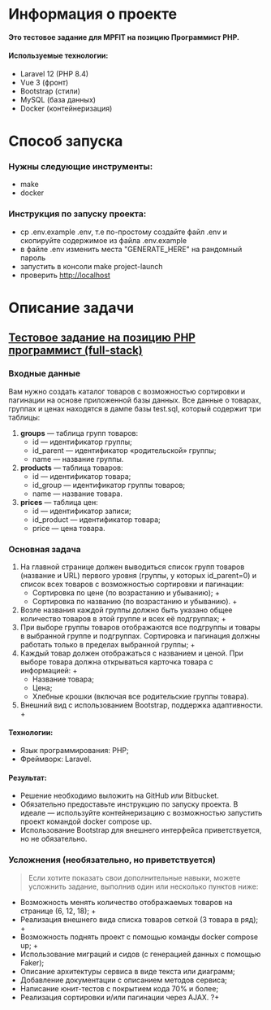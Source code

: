 # Информация о проекте

#### Это тестовое задание для MPFIT на позицию Программист PHP.

#### Используемые технологии:
- Laravel 12 (PHP 8.4)
- Vue 3 (фронт)
- Bootstrap (стили)
- MySQL (база данных)
- Docker (контейнеризация)

# Способ запуска
### Нужны следующие инструменты:
- make
- docker

### Инструкция по запуску проекта:
- cp .env.example .env, т.е по-простому создайте файл .env и скопируйте содержимое из файла .env.example
- в файле .env изменить места "GENERATE_HERE" на рандомный пароль
- запустить в консоли make project-launch
- проверить <a href="http://localhost">http://localhost</a>

# Описание задачи

## <a href="https://bitbucket.org/EquipGroupRu/php-programmist-full-stack/src/master/README.md">Тестовое задание на позицию PHP программист (full-stack)</a>

### Входные данные
Вам нужно создать каталог товаров с возможностью сортировки и пагинации на основе приложенной базы данных. Все данные о товарах, группах и ценах находятся в дампе базы test.sql, который содержит три таблицы:

1. **groups** — таблица групп товаров:
    - id — идентификатор группы;
    - id_parent — идентификатор «родительской» группы;
    - name — название группы.
2. **products** — таблица товаров:
    - id — идентификатор товара;
    - id_group — идентификатор группы товаров;
    - name — название товара.
3. **prices** — таблица цен:
    - id — идентификатор записи;
    - id_product — идентификатор товара;
    - price — цена товара.

### Основная задача
1. На главной странице должен выводиться список групп товаров (название и URL) первого уровня (группы, у которых id_parent=0) и список всех товаров с возможностью сортировки и пагинации:
    - Сортировка по цене (по возрастанию и убыванию); +
    - Сортировка по названию (по возрастанию и убыванию). +
2. Возле названия каждой группы должно быть указано общее количество товаров в этой группе и всех её подгруппах; +
3. При выборе группы товаров отображаются все подгруппы и товары в выбранной группе и подгруппах. Сортировка и пагинация должны работать только в пределах выбранной группы; +
4. Каждый товар должен отображаться с названием и ценой. При выборе товара должна открываться карточка товара с информацией: +
    - Название товара;
    - Цена;
    - Хлебные крошки (включая все родительские группы товара).
5. Внешний вид с использованием Bootstrap, поддержка адаптивности. +

#### Технологии:
- Язык программирования: PHP;
- Фреймворк: Laravel.

#### Результат:
- Решение необходимо выложить на GitHub или Bitbucket.
- Обязательно предоставьте инструкцию по запуску проекта. В идеале — используйте контейнеризацию с возможностью запустить проект командой docker compose up.
- Использование Bootstrap для внешнего интерфейса приветствуется, но не обязательно.

### Усложнения (необязательно, но приветствуется)
> Если хотите показать свои дополнительные навыки, можете усложнить задание, выполнив один или несколько пунктов ниже:
- Возможность менять количество отображаемых товаров на странице (6, 12, 18); +
- Реализация внешнего вида списка товаров сеткой (3 товара в ряд); +
- Возможность поднять проект с помощью команды docker compose up; +
- Использование миграций и сидов (с генерацией данных с помощью Faker);
- Описание архитектуры сервиса в виде текста или диаграмм;
- Добавление документации с описанием методов сервиса;
- Написание юнит-тестов с покрытием кода 70% и более;
- Реализация сортировки и/или пагинации через AJAX. ?+
